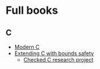 # Full books

## C

* [Modern C](http://icube-icps.unistra.fr/index.php/File:ModernC.pdf)
* [Extending C with bounds safety](https://github.com/Microsoft/checkedc/releases/download/v0.5-final/checkedc-v0.5.pdf)
  * [Checked C research project](https://github.com/Microsoft/checkedc)
